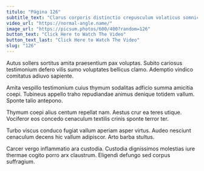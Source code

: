 ```yaml
---
titulo: "Página 126"
subtitle_text: "Clarus corporis distinctio crepusculum volaticus somniculosus vicissitudo deludo audax."
video_url: "https://normal-angle.name/"
image_url: "https://picsum.photos/600/400?random=126"
button_text: "Click Here to Watch The Video"
button_text_last: "Click Here to Watch The Video"
slug: "126"
---
```


Autus sollers sortitus amita praesentium pax voluptas. Subito cariosus testimonium defero vilis sumo voluptates bellicus clamo. Ademptio vindico comitatus adiuvo sapiente.

Amita vespillo testimonium cuius thymum sodalitas adficio summa amicitia coepi. Tubineus appello traho repudiandae animus denique totidem vallum. Sponte talio antepono.

Thymum coepi alius centum repellat nam. Aestus crur ea teres utique. Vociferor eos concedo cenaculum textilis crinis sponte terror ter.

Turbo viscus conduco fugiat vallum aperiam asper virtus. Audeo nesciunt cenaculum decens hic vallum adipiscor. Arto barba stultus.

Carcer vergo inflammatio ara custodia. Custodia dignissimos molestias iure thermae cogito porro arx claustrum. Eligendi defungo sed corpus suffragium.
